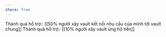 ```yaml
---
share: True
---
```

Thành quả hỗ trợ:: [[50% người xây vault kết nối nhu cầu của mình tới vault chung]]
Thành quả hỗ trợ:: [[10% người xây vault ủng hộ tiền]]
